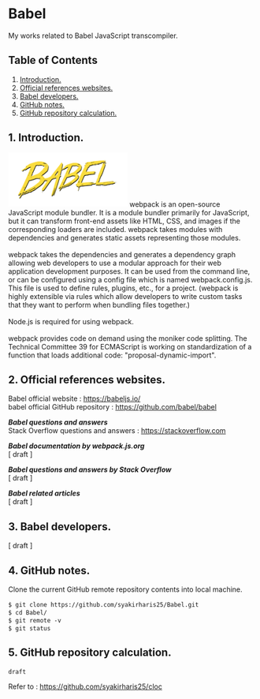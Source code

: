 # Babel
My works related to Babel JavaScript transcompiler.

## Table of Contents
1. [Introduction.](#introduction)
2. [Official references websites.](#references)
3. [Babel developers.](#developers)
4. [GitHub notes.](#github)
5. [GitHub repository calculation.](#calculation)

<a name="introduction"></a>
## 1. Introduction.
<img src="babel.png" height="110"> 
webpack is an open-source JavaScript module bundler. It is a module bundler primarily for JavaScript, but it can transform front-end assets like HTML, CSS, and images if the corresponding loaders are included. webpack takes modules with dependencies and generates static assets representing those modules.
<br /><br />
webpack takes the dependencies and generates a dependency graph allowing web developers to use a modular approach for their web application development purposes. It can be used from the command line, or can be configured using a config file which is named webpack.config.js. This file is used to define rules, plugins, etc., for a project. (webpack is highly extensible via rules which allow developers to write custom tasks that they want to perform when bundling files together.)
<br /><br />
Node.js is required for using webpack.
<br /><br />
webpack provides code on demand using the moniker code splitting. The Technical Committee 39 for ECMAScript is working on standardization of a function that loads additional code: "proposal-dynamic-import".

<a name="references"></a>
## 2. Official references websites. 
Babel official website : https://babeljs.io/ <br />
babel official GitHub repository : https://github.com/babel/babel <br />

**_Babel questions and answers_** <br />
Stack Overflow questions and answers : https://stackoverflow.com <br />

**_Babel documentation by webpack.js.org_** <br />
[ draft ] <br />

**_Babel questions and answers by Stack Overflow_** <br />
[ draft ] <br />

**_Babel related articles_** <br />
[ draft ] <br />

<a name="developers"></a>
## 3. Babel developers.
[ draft ]
 
<a name="github"></a>
## 4. GitHub notes.
Clone the current GitHub remote repository contents into local machine.
```
$ git clone https://github.com/syakirharis25/Babel.git
$ cd Babel/
$ git remote -v
$ git status
```

<a name="calculation"></a>
## 5. GitHub repository calculation.
```
draft
```
Refer to : https://github.com/syakirharis25/cloc
